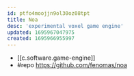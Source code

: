 ```yaml
---
id: ptfo4moojjn9ol30oz08tpt
title: Noa
desc: 'experimental voxel game engine'
updated: 1695967047975
created: 1695966955997
---
```


- [[c.software.game-engine]]
- #repo https://github.com/fenomas/noa